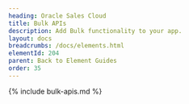 ```yaml
---
heading: Oracle Sales Cloud
title: Bulk APIs
description: Add Bulk functionality to your app.
layout: docs
breadcrumbs: /docs/elements.html
elementId: 204
parent: Back to Element Guides
order: 35
---
```


{% include bulk-apis.md %}
